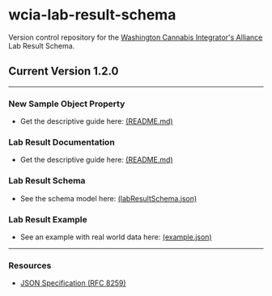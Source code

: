 # wcia-lab-result-schema
Version control repository for the [Washington Cannabis Integrator's Alliance](https://www.cannabisintegratorsalliance.com/) Lab Result Schema.  

## Current Version 1.2.0

----------------------------------------

### New Sample Object Property
- Get the descriptive guide here: [(README.md)](/v1.2.0/README.md)

### Lab Result Documentation
- Get the descriptive guide here: [(README.md)](/v1.1.0/README.md)

### Lab Result Schema 
- See the schema model here: [(labResultSchema.json)](/v1.1.0/labResultSchema.json)

### Lab Result Example 
- See an example with real world data here: [(example.json)](/v1.1.0/example.json)

----------------------------------------

### Resources

- [JSON Specification (RFC 8259)](https://www.ietf.org/rfc/rfc8259.txt)
